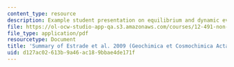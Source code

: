 ```yaml
---
content_type: resource
description: Example student presentation on equilibrium and dynamic evaporation experiments.
file: https://ol-ocw-studio-app-qa.s3.amazonaws.com/courses/12-491-non-conventional-light-stable-isotope-geochemistry-spring-2012/d127ac02613b9a46ac189bbae4de171f_MIT12_491S12_EquilibDynami.pdf
file_type: application/pdf
resourcetype: Document
title: 'Summary of Estrade et al. 2009 (Geochimica et Cosmochimica Acta) '
uid: d127ac02-613b-9a46-ac18-9bbae4de171f
---
```

